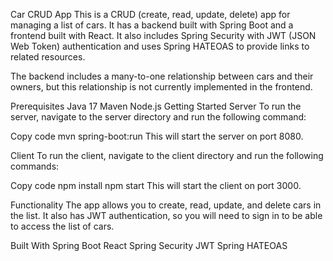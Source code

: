 Car CRUD App
This is a CRUD (create, read, update, delete) app for managing a list of cars. It has a backend built with Spring Boot and a frontend built with React. It also includes Spring Security with JWT (JSON Web Token) authentication and uses Spring HATEOAS to provide links to related resources.

The backend includes a many-to-one relationship between cars and their owners, but this relationship is not currently implemented in the frontend.

Prerequisites
Java 17
Maven
Node.js
Getting Started
Server
To run the server, navigate to the server directory and run the following command:

Copy code
mvn spring-boot:run
This will start the server on port 8080.

Client
To run the client, navigate to the client directory and run the following commands:

Copy code
npm install
npm start
This will start the client on port 3000.

Functionality
The app allows you to create, read, update, and delete cars in the list. It also has JWT authentication, so you will need to sign in to be able to access the list of cars.

Built With
Spring Boot
React
Spring Security
JWT
Spring HATEOAS
